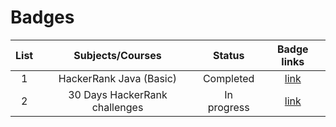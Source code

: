 # Badges



|  List |             Subjects/Courses      |        Status       | Badge links |                                                      
| :---: | :--------------------------------------: | :-----------------: | :------------------------: | 
|   1   | HackerRank Java (Basic)                   |  Completed         | [link](https://github.com/AbuNSarker/Java_and_JavaEE_works/blob/main/Badges/30_days_of_code_gold_badge_with_5_star.png)        |
|   2   |  30 Days HackerRank challenges|  In progress     | [link](https://github.com/AbuNSarker/Java_and_JavaEE_works/blob/main/Badges/Java_gold_badge_with_5_star.png)        |
